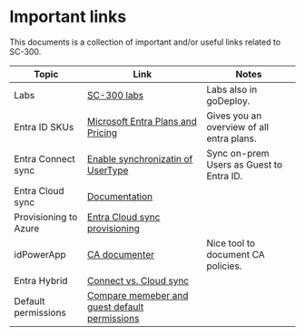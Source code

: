 # Important links

This documents is a collection of important and/or useful links related to SC-300.

| Topic | Link | Notes |
| --- | --- | --- |
| Labs | [SC-300 labs](https://aka.ms/sc300labs) | Labs also in goDeploy. |
| Entra ID SKUs | [Microsoft Entra Plans and Pricing](https://www.microsoft.com/en-us/security/business/microsoft-entra-pricing) | Gives you an overview of all entra plans. |
| Entra Connect sync | [Enable synchronizatin of UserType](https://learn.microsoft.com/en-us/entra/identity/hybrid/connect/how-to-connect-sync-change-the-configuration#enable-synchronization-of-usertype) | Sync on-prem Users as Guest to Entra ID. |
| Entra Cloud sync | [Documentation](https://learn.microsoft.com/en-us/entra/identity/hybrid/cloud-sync/what-is-cloud-sync) ||
| Provisioning to Azure | [Entra Cloud sync provisioning](https://learn.microsoft.com/en-us/entra/identity/hybrid/cloud-sync/how-to-configure-entra-to-active-directory) ||
| idPowerApp | [CA documenter](https://idpowertoys.merill.net/) | Nice tool to document CA policies. |
| Entra Hybrid | [Connect vs. Cloud sync](https://learn.microsoft.com/en-us/entra/identity/hybrid/cloud-sync/what-is-cloud-sync#comparison-between-microsoft-entra-connect-and-cloud-sync) ||
| Default permissions | [Compare memeber and guest default permissions](https://learn.microsoft.com/en-gb/entra/fundamentals/users-default-permissions#compare-member-and-guest-default-permissions) ||
